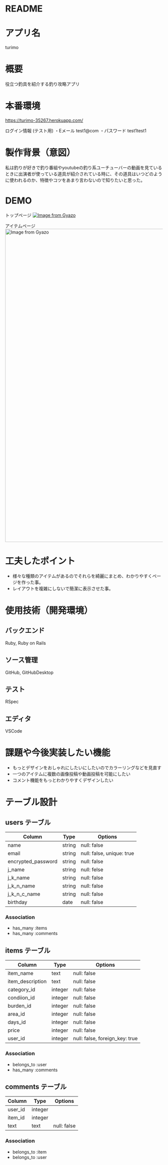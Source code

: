 # README

# アプリ名

turimo

# 概要

役立つ釣具を紹介する釣り攻略アプリ

# 本番環境

https://turimo-35267.herokuapp.com/

ログイン情報 (テスト用)
・Eメール test1@com
・パスワード test1test1

# 製作背景（意図）

私は釣りが好きで釣り番組やyoutubeの釣り系ユーチューバーの動画を見ているときに出演者が使っている道具が紹介されている時に、その道具はいつどのように使われるのか、特徴やコツをあまり言わないので知りたいと思った。

# DEMO

トップページ
[![Image from Gyazo](https://i.gyazo.com/88b540d45aa22a41393873b4bae5e9b0.jpg)](https://gyazo.com/88b540d45aa22a41393873b4bae5e9b0)

アイテムページ
<a href="https://gyazo.com/ecd0e0d0377b59b97f40c573f45c14db"><img src="https://i.gyazo.com/ecd0e0d0377b59b97f40c573f45c14db.gif" alt="Image from Gyazo" width="1000"/></a>

# 工夫したポイント

- 様々な種類のアイテムがあるのでそれらを綺麗にまとめ、わかりやすくページを作った事。
- レイアウトを複雑にしないで簡潔に表示させた事。

# 使用技術（開発環境）

## バックエンド
Ruby, Ruby on Rails

## ソース管理
GitHub, GitHubDesktop

## テスト
RSpec

## エディタ
VSCode

# 課題や今後実装したい機能

- もっとデザインをおしゃれにしたいにしたいのでカラーリングなどを見直す
- 一つのアイテムに複数の画像投稿や動画投稿を可能にしたい
- コメント機能をもっとわかりやすくデザインしたい

# テーブル設計


## users テーブル

| Column   | Type   | Options     |
| -------- | ------ | ----------- |
| name     | string | null: false |
| email    | string | null: false, unique: true|
| encrypted_password | string | null: false |
| j_name   | string | null: felse |
| j_k_name | string | null: false |
| j_k_n_name | string | null: false |
| j_k_n_c_name | string | null: false |
| birthday | date | null: false |

### Association

- has_many :items
- has_many :comments 

## items テーブル

| Column   | Type       | Options                        |
| ------   | ---------- | ------------------------------ |
| item_name | text       | null: false |
| item_description   | text | null: false |
| category_id | integer | null: false |
| condiion_id | integer | null: false |
| burden_id   | integer | null: false |
| area_id     | integer | null: false |
| days_id     | integer | null: false |
| price    | integer | null: false |
| user_id  | integer | null: false, foreign_key: true |

### Association

- belongs_to :user
- has_many :comments 



## comments テーブル

| Column  | Type       | Options                         |
| ------- | ---------- | ------------------------------  |
| user_id | integer |  |
| item_id | integer |  |
| text | text | null: false |

### Association

- belongs_to :item
- belongs_to :user
